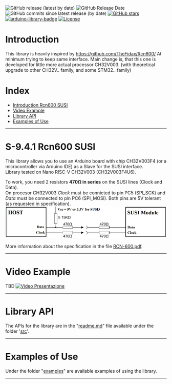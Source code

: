 ![GitHub release (latest by date)](https://img.shields.io/github/v/release/fulda1/SUSI2)
![GitHub Release Date](https://img.shields.io/github/release-date/fulda1/SUSI2?color=blue&label=last%20release)<br/>
![GitHub commits since latest release (by date)](https://img.shields.io/github/commits-since/fulda1/SUSI2/latest?color=orange)
[![GitHub stars](https://img.shields.io/github/stars/fulda1/SUSI2)](https://github.com/fulda1/SUSI2/stargazers)<br/>
[![arduino-library-badge](https://www.ardu-badge.com/badge/Rcn600.svg)](https://www.ardu-badge.com/Rcn600)
[![License](https://img.shields.io/github/license/fulda1/SUSI2)](#)

# Introduction
This library is heavily inspired by https://github.com/TheFidax/Rcn600/
At minimum trying to keep same interface.
Main change is, that this one is developed for little more actual processor CH32V003. (with theoretical upgrade to other CH32V.. family, and some STM32.. family)

# Index
* [Introduction Rcn600 SUSI](#S-9.4.1-Rcn600-SUSI)
* [Video Example](#Video-Example)
* [Library API](#Library-API)
* [Examples of Use](#Examples-of-Use)

------------

# S-9.4.1 Rcn600 SUSI
This library allows you to use an Arduino board with chip CH32V003F4 (or a microcontroller via Arduino IDE) as a Slave for the SUSI interface.<br/>
Library tested on Nano RISC-V CH32V003 (CH32V003F4U6).</br>

To work, you need 2 resistors **470Ω in series** on the SUSI lines (Clock and Data).<br/>
On procesor CH32V003 *Clock* must be connicted to pin PC5 (SPI_SCK) and *Data* must be connected to pin PC6 (SPI_MOSI). Both pins are 5V tolerant (as requested in specification).<br/>
<img src="https://github.com/fulda1/SUSI2/blob/master/wiring.png">

More information about the specification in the file [RCN-600.pdf](https://github.com/TheFidax/Rcn600/blob/master/RCN-600.pdf).

------------

# Video Example
TBD
[![Video Presentazione](https://img.youtube.com/vi/VzgkDouOvCY/0.jpg)](http://www.youtube.com/watch?v=VzgkDouOvCY)

------------

# Library API
The APIs for the library are in the "[readme.md](https://github.com/fulda1/SUSI2/blob/master/src/readme.md)" file available under the folder '[src](https://github.com/fulda1/SUSI2/tree/master/src)'.</br>

------------

# Examples of Use
Under the folder "[examples](https://github.com/fulda1/SUSI2/tree/master/examples)" are available examples of using the library.</br>

------------
